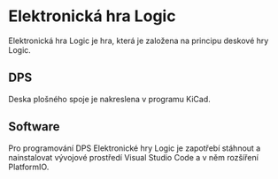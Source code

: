 # Elektronická hra Logic

Elektronická hra Logic je hra, která je založena na principu deskové hry Logic.

## DPS

Deska plošného spoje je nakreslena v programu KiCad. 

## Software

Pro programování DPS Elektronické hry Logic je zapotřebí stáhnout a nainstalovat vývojové prostředí Visual Studio Code a v něm rozšíření PlatformIO. 


